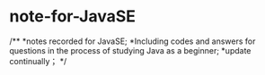 # note-for-JavaSE
/**
*notes recorded for JavaSE;
*Including codes and answers for questions in the process of studying Java as a beginner;
*update continually；
*/
